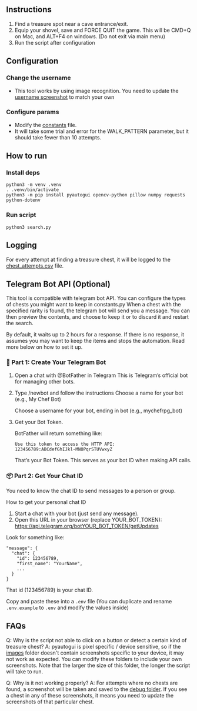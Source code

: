 ## Instructions

1. Find a treasure spot near a cave entrance/exit.
2. Equip your shovel, save and FORCE QUIT the game. This will be CMD+Q on Mac, and ALT+F4 on windows. (Do not exit via main menu)
3. Run the script after configuration

## Configuration

### Change the username

- This tool works by using image recognition. You need to update the [username screenshot](./images/username) to match your own

### Configure params

- Modify the [constants](./utils/constants.py) file.
- It will take some trial and error for the WALK_PATTERN parameter, but it should take fewer than 10 attempts.

## How to run

### Install deps

```
python3 -m venv .venv
. .venv/bin/activate
python3 -m pip install pyautogui opencv-python pillow numpy requests python-dotenv
```

### Run script

```
python3 search.py
```

## Logging

For every attempt at finding a treasure chest, it will be logged to the [chest_attempts.csv](./chest_attempts.csv) file.

## Telegram Bot API (Optional)

This tool is compatible with telegram bot API.
You can configure the types of chests you might want to keep in constants.py
When a chest with the specified rarity is found, the telegram bot will send you a message. You can then preview the contents, and choose to keep it or to discard it and restart the search.

By default, it waits up to 2 hours for a response. If there is no response, it assumes you may want to keep the items and stops the automation. Read more below on how to set it up.

### 🧠 Part 1: Create Your Telegram Bot

1. Open a chat with @BotFather in Telegram
   This is Telegram’s official bot for managing other bots.

2. Type /newbot and follow the instructions
   Choose a name for your bot (e.g., My Chef Bot)

   Choose a username for your bot, ending in bot (e.g., mychefrpg_bot)

3. Get your Bot Token.

   BotFather will return something like:

   ```
   Use this token to access the HTTP API:
   123456789:ABCdefGhIJkl-MNOPqrSTUVwxyZ
   ```

   That’s your Bot Token. This serves as your bot ID when making API calls.

### 📦 Part 2: Get Your Chat ID

You need to know the chat ID to send messages to a person or group.

How to get your personal chat ID

1. Start a chat with your bot (just send any message).
2. Open this URL in your browser (replace YOUR_BOT_TOKEN):
   https://api.telegram.org/botYOUR_BOT_TOKEN/getUpdates

Look for something like:

    "message": {
      "chat": {
        "id": 123456789,
        "first_name": "YourName",
        ...
      }
    }

That id (123456789) is your chat ID.

Copy and paste these into a `.env` file (You can duplicate and rename `.env.example` to `.env` and modify the values inside)

## FAQs

Q: Why is the script not able to click on a button or detect a certain kind of treasure chest?
A: pyautogui is pixel specific / device sensitive, so if the [images](./images/) folder doesn't contain screenshots specific to your device, it may not work as expected. You can modify these folders to include your own screenshots. Note that the larger the size of this folder, the longer the script will take to run.

Q: Why is it not working properly?
A: For attempts where no chests are found, a screenshot will be taken and saved to the [debug folder](./debug_screenshots/). If you see a chest in any of these screenshots, it means you need to update the screenshots of that particular chest.
